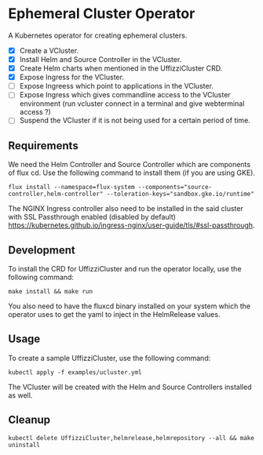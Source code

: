 # Ephemeral Cluster Operator

A Kubernetes operator for creating ephemeral clusters. 

- [x] Create a VCluster.
- [x] Install Helm and Source Controller in the VCluster.
- [x] Create Helm charts when mentioned in the UffizziCluster CRD.
- [x] Expose Ingress for the VCluster.
- [ ] Expose Ingreess which point to applications in the VCluster.
- [ ] Expose Ingress which gives commandline access to the VCluster environment (run vcluster connect in a terminal and give webterminal access ?)
- [ ] Suspend the VCluster if it is not being used for a certain period of time.

## Requirements
We need the Helm Controller and Source Controller which are components of flux cd. Use the following command to install 
them (if you are using GKE).
```azure
flux install --namespace=flux-system --components="source-controller,helm-controller" --toleration-keys="sandbox.gke.io/runtime"
```

The NGINX Ingress controller also need to be installed in the said cluster with SSL Passthrough enabled (disabled by default) https://kubernetes.github.io/ingress-nginx/user-guide/tls/#ssl-passthrough.

## Development

To install the CRD for UffizziCluster and run the operator locally, use the following command:

```azure
make install && make run
```

You also need to have the fluxcd binary installed on your system which the operator uses to get the yaml
to inject in the HelmRelease values.

## Usage

To create a sample UffizziCluster, use the following command:

```
kubectl apply -f examples/ucluster.yml
```

The VCluster will be created with the Helm and Source Controllers installed as well.

## Cleanup

```
kubectl delete UffizziCluster,helmrelease,helmrepository --all && make uninstall
```
